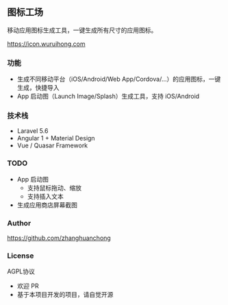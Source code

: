 ## 图标工场

移动应用图标生成工具，一键生成所有尺寸的应用图标。

https://icon.wuruihong.com

### 功能

* 生成不同移动平台（iOS/Android/Web App/Cordova/...）的应用图标，一键生成，快捷导入
* App 启动图（Launch Image/Splash）生成工具，支持 iOS/Android

### 技术栈

* Laravel 5.6
* Angular 1 + Material Design
* Vue / Quasar Framework

### TODO

* App 启动图
  * 支持鼠标拖动、缩放
  * 支持插入文本
* 生成应用商店屏幕截图

### Author

https://github.com/zhanghuanchong

### License

AGPL协议

* 欢迎 PR
* 基于本项目开发的项目，请自觉开源
